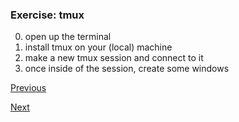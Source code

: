 ### Exercise: tmux

0. open up the terminal
1. install tmux on your (local) machine
2. make a new tmux session and connect to it
3. once inside of the session, create some windows

[Previous](sshfs_exercise.md)

[Next](x2go.md)
